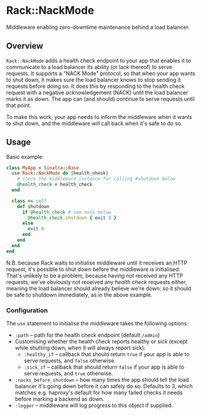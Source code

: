 # Rack::NackMode

Middleware enabling zero-downtime maintenance behind a load balancer.

## Overview

`Rack::NackMode` adds a health check endpoint to your app that enables it to
communicate to a load balancer its ability (or lack thereof) to serve requests.
It supports a "NACK Mode" protocol, so that when your app wants to shut down, it
makes sure the load balancer knows to stop sending it requests before doing so.
It does this by responding to the health check request with a <em>n</em>egative
<em>ack</em>nowledgement (NACK) until the load balancer marks it as down.  The app can
(and should) continue to serve requests until that point.

To make this work, your app needs to inform the middleware when it wants to shut
down, and the middleware will call back when it's safe to do so.

## Usage

Basic example:

```ruby
class MyApp < Sinatra::Base
  use Rack::NackMode do |health_check|
    # store the middleware instance for calling #shutdown below
    @health_check = health_check
  end

  class << self
    def shutdown
      if @health_check # see note below
        @health_check.shutdown { exit 0 }
      else
        exit 0
      end
    end
  end
end
```

N.B. because Rack waits to initialise middleware until it receives an HTTP
request, it's possible to shut down before the middleware is initialised.
That's unlikely to be a problem, because having not received any HTTP requests,
we've obviously not received any *health check* requests either, meaning the
load balancer should already believe we're down: so it should be safe to
shutdown immediately, as in the above example.

### Configuration

The `use` statement to initialise the middleware takes the following options:

 * `:path` &ndash; path for the health check endpoint (default `/admin`)
 * Customising whether the health check reports healthy or sick (except while
   shutting down, when it will always report sick):
     * `:healthy_if` &ndash; callback that should return `true` if your app is
       able to serve requests, and `false` otherwise.
     * `:sick_if` &ndash; callback that should return `false` if your app is
       able to serve requests, and `true` otherwise.
 * `:nacks_before_shutdown` &ndash; how many times the app should tell the load
   balancer it's going down before it can safely do so.  Defaults to 3, which
   matches e.g. haproxy's default for how many failed checks it needs before
   marking a backend as down.
 * `:logger` &ndash; middleware will log progress to this object if supplied.
